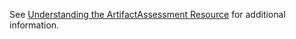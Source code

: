 See [Understanding the ArtifactAssessment Resource](artifactassessment.html) for additional information.